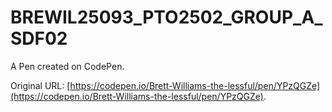 # BREWIL25093_PTO2502_GROUP_A_SDF02

A Pen created on CodePen.

Original URL: [https://codepen.io/Brett-Williams-the-lessful/pen/YPzQGZe](https://codepen.io/Brett-Williams-the-lessful/pen/YPzQGZe).

